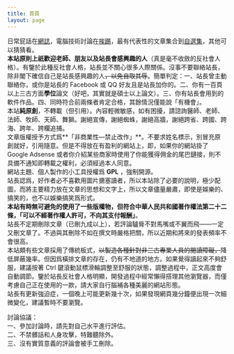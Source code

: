 ```yaml
---
title: 首頁
layout: page
---
```

日常屁話在[網誌](/categories.html#網誌)，電腦技術討論在[挨踢](/categories.html#挨踢)，最有代表性的文章集合到[自選集](/categories.html#自選集)，其他可以猜猜看。  
**本站原則上祇歡迎老師、朋友以及站長會感興趣的人**（真是毫不收斂的反社會人格）。有鑒於此種反社會人格，站長並不關心很多人際關係。沒事不要聯絡站長，除非閣下確信自己是站長感興趣的人<del>，以免自取其辱</del>。簡單判定：一、站長曾主動聯絡你，或你是站長的 Facebook 或 QQ 好友且是站長加你的。二、你有一百頁以上三古方面**學位**論文（好吧，其實就是碩士以上論文）。三、你有站長會用到的軟件作品。四、同時符合前兩條者肯定合格，其餘情況僅能說「有機會」。  
本站**純原創**，不轉載（但引用）。內容輕微敏感，如有困擾，請諮詢醫師、老師、法師、牧師、天師、舞獅。謝絕宣傳，謝絕蜘蛛，謝絕高牆，謝絕跨省、跨國、跨海、跨年、跨欄追捕。  
文章版權授予方式爲**「非商業性—禁止改作」**。不要求姓名標示，別冒充原創就好，引用隨意。但是不得放在有盈利的網站上，即，如果你的網站掛了 Google Adsense 或者你介紹某些商家時使用了你能獲得佣金的尾巴鏈接，則不具備不通知即轉載之權利，必須經過本人同意。  
網站主題、個人製作的小工具授權爲 **GPL** ，強制開源。  
站長認爲，好作者必不喜歡用圖片搪塞讀者，所以本站除了必要的說明，極少配圖，而將主要精力放在文章的思想和文字上，所以文章儘量嚴肅，即使是娛樂的、搞笑的，也不以娛樂搞笑爲形式。  
**本站有時無可避免的使用了一些版權物，但符合中華人民共和國著作權法第二十二條，「可以不經著作權人許可，不向其支付報酬」**。  
站長不定期刪除文章（已刪九成以上），若評論驢脣不對馬嘴或不翼而飛——一定又刪文章了。不過與其刪除不如在撰文時嚴格把關，所以近期和將來的發表頻率不會很高。  
本站頗有些文章採用了傳統板式，<del>以製造各種針對非三古專業人員的閱讀障礙，</del>降低屏蔽幾率。但因爲橫排文章的存在，仍有不地道的地方。如果覺得讀起來不夠舒服，建議按著 Ctrl 鍵滾動鼠標滑輪調整至舒服的狀態，調整過程中，正文高度會自動調節。鑒於站長反社會人格明顯，開發過程中經常懶得搭理其他瀏覽器，而僅考慮自己正在使用的一款，請大家自行腦補各種美麗的網站形態。  
站長有更新強迫症，一個晚上可能更新幾十次，如果發現網頁幾分鐘便出現一次細微變化，建議暫時不要瀏覽。  

討論協議：  
一、參加討論時，請先對自己水平進行評估。  
二、不禁髒話和人身攻擊，特難聽除外。  
三、沒有實質意義的評論會被手工刪除。